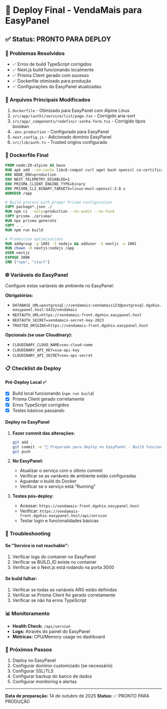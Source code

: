 # 🚀 Deploy Final - VendaMais para EasyPanel

## ✅ Status: PRONTO PARA DEPLOY

### 🎯 Problemas Resolvidos
- ✅ Erros de build TypeScript corrigidos
- ✅ Next.js build funcionando localmente 
- ✅ Prisma Client gerado com sucesso
- ✅ Dockerfile otimizado para produção
- ✅ Configurações do EasyPanel atualizadas

### 📁 Arquivos Principais Modificados
1. `Dockerfile` - Otimizado para EasyPanel com Alpine Linux
2. `src/app/(auth)/service/list/page.tsx` - Corrigido aria-sort
3. `src/app/_components/redefinir-senha-form.tsx` - Corrigido tipos boolean
4. `.env.production` - Configurado para EasyPanel
5. `next.config.js` - Adicionado domínio EasyPanel
6. `src/lib/auth.ts` - Trusted origins configurado

### 🐳 Dockerfile Final
```dockerfile
FROM node:20-alpine AS base
RUN apk add --no-cache libc6-compat curl wget bash openssl ca-certificates
ENV NODE_ENV=production
ENV NEXT_TELEMETRY_DISABLED=1
ENV PRISMA_CLIENT_ENGINE_TYPE=binary
ENV PRISMA_CLI_BINARY_TARGETS=linux-musl-openssl-3.0.x
WORKDIR /app

# Build process with proper Prisma configuration
COPY package*.json ./
RUN npm ci --only=production --no-audit --no-fund
COPY prisma ./prisma/
RUN npx prisma generate
COPY . .
RUN npm run build

# Production optimizations
RUN addgroup -g 1001 -S nodejs && adduser -S nextjs -u 1001
RUN chown -R nextjs:nodejs /app
USER nextjs
EXPOSE 3000
CMD ["npm", "start"]
```

### 🌐 Variáveis do EasyPanel
Configure estas variáveis de ambiente no EasyPanel:

**Obrigatórias:**
- `DATABASE_URL=postgresql://vendamais:vendamais123@postgresql.dgohio.easypanel.host:5432/vendamais`
- `NEXTAUTH_URL=https://vendamais-front.dgohio.easypanel.host`
- `NEXTAUTH_SECRET=vendamais-secret-key-2023`
- `TRUSTED_ORIGINS=https://vendamais-front.dgohio.easypanel.host`

**Opcionais (se usar Cloudinary):**
- `CLOUDINARY_CLOUD_NAME=seu-cloud-name`
- `CLOUDINARY_API_KEY=sua-api-key`
- `CLOUDINARY_API_SECRET=seu-api-secret`

### 📋 Checklist de Deploy

#### Pré-Deploy Local ✅
- [x] Build local funcionando (`npm run build`)
- [x] Prisma Client gerado corretamente
- [x] Erros TypeScript corrigidos
- [x] Testes básicos passando

#### Deploy no EasyPanel
1. **Fazer commit das alterações:**
   ```bash
   git add .
   git commit -m "🚀 Preparado para deploy no EasyPanel - Build funcional"
   git push
   ```

2. **No EasyPanel:**
   - Atualizar o serviço com o último commit
   - Verificar se as variáveis de ambiente estão configuradas
   - Aguardar o build do Docker
   - Verificar se o serviço está "Running"

3. **Testes pós-deploy:**
   - Acessar: `https://vendamais-front.dgohio.easypanel.host`
   - Verificar: `https://vendamais-front.dgohio.easypanel.host/api/version`
   - Testar login e funcionalidades básicas

### 🔧 Troubleshooting

#### Se "Service is not reachable":
1. Verificar logs do container no EasyPanel
2. Verificar se BUILD_ID existe no container
3. Verificar se o Next.js está rodando na porta 3000

#### Se build falhar:
1. Verificar se todas as variáveis ARG estão definidas
2. Verificar se Prisma Client foi gerado corretamente
3. Verificar se não há erros TypeScript

### 📊 Monitoramento
- **Health Check:** `/api/version`
- **Logs:** Através do painel do EasyPanel
- **Métricas:** CPU/Memory usage no dashboard

### 🎉 Próximos Passos
1. Deploy no EasyPanel
2. Configurar domínio customizado (se necessário)
3. Configurar SSL/TLS
4. Configurar backup do banco de dados
5. Configurar monitoring e alertas

---
**Data de preparação:** 14 de outubro de 2025
**Status:** ✅ PRONTO PARA PRODUÇÃO
